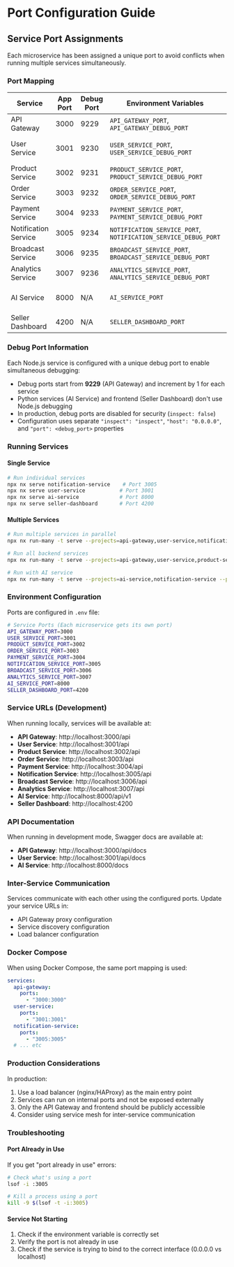 # Port Configuration Guide

## Service Port Assignments

Each microservice has been assigned a unique port to avoid conflicts when running multiple services simultaneously.

### Port Mapping

| Service | App Port | Debug Port | Environment Variables | Purpose |
|---------|----------|------------|-----------------------|---------|
| API Gateway | 3000 | 9229 | `API_GATEWAY_PORT`, `API_GATEWAY_DEBUG_PORT` | Main entry point |
| User Service | 3001 | 9230 | `USER_SERVICE_PORT`, `USER_SERVICE_DEBUG_PORT` | Authentication & user management |
| Product Service | 3002 | 9231 | `PRODUCT_SERVICE_PORT`, `PRODUCT_SERVICE_DEBUG_PORT` | Product catalog |
| Order Service | 3003 | 9232 | `ORDER_SERVICE_PORT`, `ORDER_SERVICE_DEBUG_PORT` | Order processing |
| Payment Service | 3004 | 9233 | `PAYMENT_SERVICE_PORT`, `PAYMENT_SERVICE_DEBUG_PORT` | Payment processing |
| Notification Service | 3005 | 9234 | `NOTIFICATION_SERVICE_PORT`, `NOTIFICATION_SERVICE_DEBUG_PORT` | Messaging & notifications |
| Broadcast Service | 3006 | 9235 | `BROADCAST_SERVICE_PORT`, `BROADCAST_SERVICE_DEBUG_PORT` | Broadcast messaging |
| Analytics Service | 3007 | 9236 | `ANALYTICS_SERVICE_PORT`, `ANALYTICS_SERVICE_DEBUG_PORT` | Analytics & reporting |
| AI Service | 8000 | N/A | `AI_SERVICE_PORT` | AI/ML processing (Python) |
| Seller Dashboard | 4200 | N/A | `SELLER_DASHBOARD_PORT` | Frontend (Next.js) |

### Debug Port Information

Each Node.js service is configured with a unique debug port to enable simultaneous debugging:
- Debug ports start from **9229** (API Gateway) and increment by 1 for each service
- Python services (AI Service) and frontend (Seller Dashboard) don't use Node.js debugging
- In production, debug ports are disabled for security (`inspect: false`)
- Configuration uses separate `"inspect": "inspect"`, `"host": "0.0.0.0"`, and `"port": <debug_port>` properties

### Running Services

#### Single Service
```bash
# Run individual services
npx nx serve notification-service    # Port 3005
npx nx serve user-service           # Port 3001
npx nx serve ai-service             # Port 8000
npx nx serve seller-dashboard       # Port 4200
```

#### Multiple Services
```bash
# Run multiple services in parallel
npx nx run-many -t serve --projects=api-gateway,user-service,notification-service --parallel=3

# Run all backend services
npx nx run-many -t serve --projects=api-gateway,user-service,product-service,order-service,payment-service,notification-service,broadcast-service,analytics-service --parallel=8

# Run with AI service
npx nx run-many -t serve --projects=ai-service,notification-service --parallel=2
```

### Environment Configuration

Ports are configured in `.env` file:

```bash
# Service Ports (Each microservice gets its own port)
API_GATEWAY_PORT=3000
USER_SERVICE_PORT=3001
PRODUCT_SERVICE_PORT=3002
ORDER_SERVICE_PORT=3003
PAYMENT_SERVICE_PORT=3004
NOTIFICATION_SERVICE_PORT=3005
BROADCAST_SERVICE_PORT=3006
ANALYTICS_SERVICE_PORT=3007
AI_SERVICE_PORT=8000
SELLER_DASHBOARD_PORT=4200
```

### Service URLs (Development)

When running locally, services will be available at:

- **API Gateway**: http://localhost:3000/api
- **User Service**: http://localhost:3001/api
- **Product Service**: http://localhost:3002/api
- **Order Service**: http://localhost:3003/api
- **Payment Service**: http://localhost:3004/api
- **Notification Service**: http://localhost:3005/api
- **Broadcast Service**: http://localhost:3006/api
- **Analytics Service**: http://localhost:3007/api
- **AI Service**: http://localhost:8000/api/v1
- **Seller Dashboard**: http://localhost:4200

### API Documentation

When running in development mode, Swagger docs are available at:
- **API Gateway**: http://localhost:3000/api/docs
- **User Service**: http://localhost:3001/api/docs
- **AI Service**: http://localhost:8000/docs

### Inter-Service Communication

Services communicate with each other using the configured ports. Update your service URLs in:
- API Gateway proxy configuration
- Service discovery configuration
- Load balancer configuration

### Docker Compose

When using Docker Compose, the same port mapping is used:

```yaml
services:
  api-gateway:
    ports:
      - "3000:3000"
  user-service:
    ports:
      - "3001:3001"
  notification-service:
    ports:
      - "3005:3005"
  # ... etc
```

### Production Considerations

In production:
1. Use a load balancer (nginx/HAProxy) as the main entry point
2. Services can run on internal ports and not be exposed externally
3. Only the API Gateway and frontend should be publicly accessible
4. Consider using service mesh for inter-service communication

### Troubleshooting

#### Port Already in Use
If you get "port already in use" errors:
```bash
# Check what's using a port
lsof -i :3005

# Kill a process using a port
kill -9 $(lsof -t -i:3005)
```

#### Service Not Starting
1. Check if the environment variable is correctly set
2. Verify the port is not already in use
3. Check if the service is trying to bind to the correct interface (0.0.0.0 vs localhost)